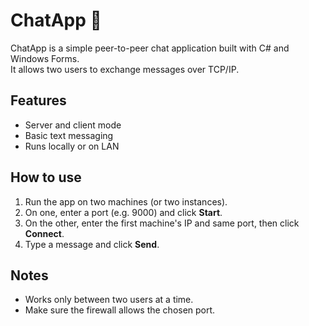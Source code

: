 # ChatApp 💬

ChatApp is a simple peer-to-peer chat application built with C# and Windows Forms.  
It allows two users to exchange messages over TCP/IP.

## Features
- Server and client mode
- Basic text messaging
- Runs locally or on LAN

## How to use
1. Run the app on two machines (or two instances).
2. On one, enter a port (e.g. 9000) and click **Start**.
3. On the other, enter the first machine's IP and same port, then click **Connect**.
4. Type a message and click **Send**.

## Notes
- Works only between two users at a time.
- Make sure the firewall allows the chosen port.
